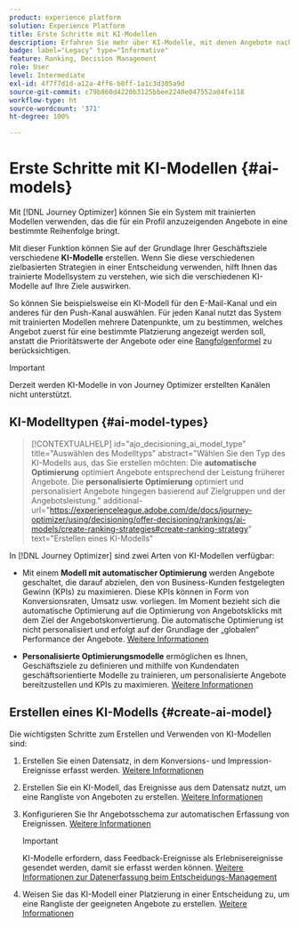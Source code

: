 ```yaml
---
product: experience platform
solution: Experience Platform
title: Erste Schritte mit KI-Modellen
description: Erfahren Sie mehr über KI-Modelle, mit denen Angebote nach Rang geordnet werden können
badge: label="Legacy" type="Informative"
feature: Ranking, Decision Management
role: User
level: Intermediate
exl-id: 4f7f7d1d-a12a-4ff6-b0ff-1a1c3d305a9d
source-git-commit: c79b860d4220b3125bbee2240e047552a04fe118
workflow-type: ht
source-wordcount: '371'
ht-degree: 100%

---
```


# Erste Schritte mit KI-Modellen {#ai-models}

Mit [!DNL Journey Optimizer] können Sie ein System mit trainierten Modellen verwenden, das die für ein Profil anzuzeigenden Angebote in eine bestimmte Reihenfolge bringt.

Mit dieser Funktion können Sie auf der Grundlage Ihrer Geschäftsziele verschiedene **KI-Modelle** erstellen. Wenn Sie diese verschiedenen zielbasierten Strategien in einer Entscheidung verwenden, hilft Ihnen das trainierte Modellsystem zu verstehen, wie sich die verschiedenen KI-Modelle auf Ihre Ziele auswirken.

So können Sie beispielsweise ein KI-Modell für den E-Mail-Kanal und ein anderes für den Push-Kanal auswählen. Für jeden Kanal nutzt das System mit trainierten Modellen mehrere Datenpunkte, um zu bestimmen, welches Angebot zuerst für eine bestimmte Platzierung angezeigt werden soll, anstatt die Prioritätswerte der Angebote oder eine [Rangfolgenformel](create-ranking-formulas.md) zu berücksichtigen.

>[!IMPORTANT]
>
>Derzeit werden KI-Modelle in von Journey Optimizer erstellten Kanälen nicht unterstützt.

## KI-Modelltypen {#ai-model-types}

>[!CONTEXTUALHELP]
>id="ajo_decisioning_ai_model_type"
>title="Auswählen des Modelltyps"
>abstract="Wählen Sie den Typ des KI-Modells aus, das Sie erstellen möchten: Die **automatische Optimierung** optimiert Angebote entsprechend der Leistung früherer Angebote. Die **personalisierte Optimierung** optimiert und personalisiert Angebote hingegen basierend auf Zielgruppen und der Angebotsleistung."
>additional-url="https://experienceleague.adobe.com/de/docs/journey-optimizer/using/decisioning/offer-decisioning/rankings/ai-models/create-ranking-strategies#create-ranking-strategy" text="Erstellen eines KI-Modells"

In [!DNL Journey Optimizer] sind zwei Arten von KI-Modellen verfügbar:

* Mit einem **Modell mit automatischer Optimierung** werden Angebote geschaltet, die darauf abzielen, den von Business-Kunden festgelegten Gewinn (KPIs) zu maximieren. Diese KPIs können in Form von Konversionsraten, Umsatz usw. vorliegen. Im Moment bezieht sich die automatische Optimierung auf die Optimierung von Angebotsklicks mit dem Ziel der Angebotskonvertierung. Die automatische Optimierung ist nicht personalisiert und erfolgt auf der Grundlage der „globalen“ Performance der Angebote. [Weitere Informationen](auto-optimization-model.md)

* **Personalisierte Optimierungsmodelle** ermöglichen es Ihnen, Geschäftsziele zu definieren und mithilfe von Kundendaten geschäftsorientierte Modelle zu trainieren, um personalisierte Angebote bereitzustellen und KPIs zu maximieren. [Weitere Informationen](personalized-optimization-model.md)

## Erstellen eines KI-Modells {#create-ai-model}

Die wichtigsten Schritte zum Erstellen und Verwenden von KI-Modellen sind:

1. Erstellen Sie einen Datensatz, in dem Konversions- und Impression-Ereignisse erfasst werden. [Weitere Informationen](../data-collection/create-dataset.md)

1. Erstellen Sie ein KI-Modell, das Ereignisse aus dem Datensatz nutzt, um eine Rangliste von Angeboten zu erstellen. [Weitere Informationen](create-ranking-strategies.md)

1. Konfigurieren Sie Ihr Angebotsschema zur automatischen Erfassung von Ereignissen. [Weitere Informationen](../data-collection/schema-requirement.md)

   >[!IMPORTANT]
   >
   >KI-Modelle erfordern, dass Feedback-Ereignisse als Erlebnisereignisse gesendet werden, damit sie erfasst werden können. [Weitere Informationen zur Datenerfassung beim Entscheidungs-Management](../data-collection/data-collection.md)

1. Weisen Sie das KI-Modell einer Platzierung in einer Entscheidung zu, um eine Rangliste der geeigneten Angebote zu erstellen. [Weitere Informationen](../offer-activities/configure-offer-selection.md)
